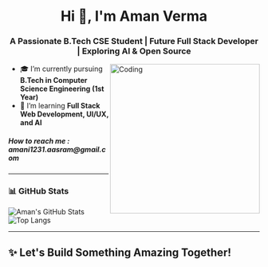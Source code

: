 <h1 align="center">Hi 👋, I'm Aman Verma</h1>
<h3 align="center">A Passionate B.Tech CSE Student | Future Full Stack Developer | Exploring AI & Open Source</h3>

<img align="right" alt="Coding" width="300" src="https://media.giphy.com/media/qgQUggAC3Pfv687qPC/giphy.gif">

- 🎓 I’m currently pursuing **B.Tech in Computer Science Engineering (1st Year)**  
- 🌱 I’m learning **Full Stack Web Development, UI/UX, and AI**
  
<h5>How to reach me : amani1231.aasram@gmail.com </h5>

---

### 📊 GitHub Stats
![Aman's GitHub Stats](https://github-readme-stats.vercel.app/api?username=Aman-Code31&show_icons=true&theme=radical)
![Top Langs](https://github-readme-stats.vercel.app/api/top-langs/?username=Aman-Code31&layout=compact&theme=radical)

---

## ✨ Let's Build Something Amazing Together!



<!--
**Aman-Code31/Aman-Code31** is a ✨ _special_ ✨ repository because its `README.md` (this file) appears on your GitHub profile.

Here are some ideas to get you started:

- 🔭 I’m currently working on ...
- 🌱 I’m currently learning ...
- 👯 I’m looking to collaborate on ...
- 🤔 I’m looking for help with ...
- 💬 Ask me about ...
- 📫 How to reach me: ...
- 😄 Pronouns: ...
- ⚡ Fun fact: ...
-->
